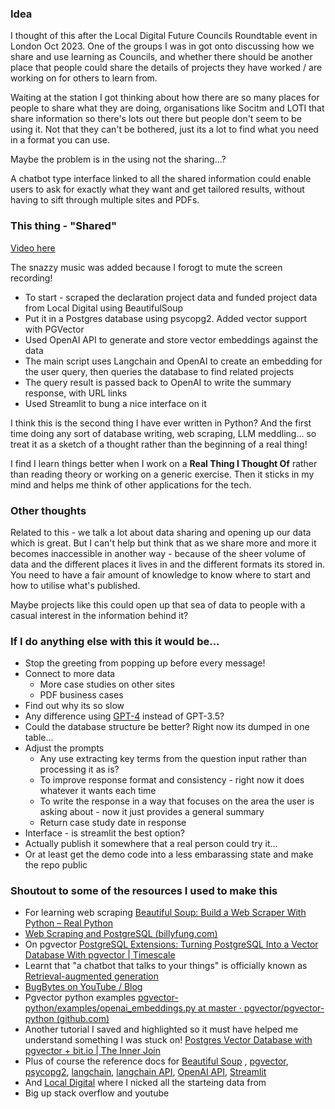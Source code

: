 ### Idea

I thought of this after the Local Digital Future Councils Roundtable event in London Oct 2023. One of the groups I was in got onto discussing how we share and use learning as Councils, and whether there should be another place that people could share the details of projects they have worked / are working on for others to learn from.

Waiting at the station I got thinking about how there are so many places for people to share what they are doing, organisations like Socitm and LOTI that share information so there's lots out there but people don't seem to be using it. Not that they can't be bothered, just its a lot to find what you need in a format you can use.

Maybe the problem is in the using not the sharing...?

A chatbot type interface linked to all the shared information could enable users to ask for exactly what they want and get tailored results, without having to sift through multiple sites and PDFs.

### This thing - "Shared"

[Video here](https://youtu.be/3wNJBZtkkyI?si=HZjfdkTMI4Mmrpi5)

The snazzy music was added because I forogt to mute the screen recording! 

* To start - scraped the declaration project data and funded project data from Local Digital using BeautifulSoup
* Put it in a Postgres database using psycopg2. Added vector support with PGVector
* Used OpenAI API to generate and store vector embeddings against the data
* The main script uses Langchain and OpenAI to create an embedding for the user query, then queries the database to find related projects
* The query result is passed back to OpenAI to write the summary response, with URL links
* Used Streamlit to bung a nice interface on it

I think this is the second thing I have ever written in Python? And the first time doing any sort of database writing, web scraping, LLM meddling... so treat it as a sketch of a thought rather than the beginning of a real thing!

I find I learn things better when I work on a **Real Thing I Thought Of** rather than reading theory or working on a generic exercise. Then it sticks in my mind and helps me think of other applications for the tech.

### Other thoughts

Related to this - we talk a lot about data sharing and opening up our data which is great. But I can't help but think that as we share more and more it becomes inaccessible in another way - because of the sheer volume of data and the different places it lives in and the different formats its stored in. You need to have a fair amount of knowledge to know where to start and how to utilise what's published.

Maybe projects like this could open up that sea of data to people with a casual interest in the information behind it?

### If I do anything else with this it would be...

* Stop the greeting from popping up before every message!
* Connect to more data
  * More case studies on other sites
  * PDF business cases
* Find out why its so slow
* Any difference using [GPT-4](https://platform.openai.com/docs/models/models) instead of GPT-3.5?
* Could the database structure be better? Right now its dumped in one table...
* Adjust the prompts
  * Any use extracting key terms from the question input rather than processing it as is?
  * To improve response format and consistency - right now it does whatever it wants each time
  * To write the response in a way that focuses on the area the user is asking about - now it just provides a general summary
  * Return case study date in response
* Interface - is streamlit the best option?
* Actually publish it somewhere that a real person could try it...
* Or at least get the demo code into a less embarassing state and make the repo public 

### Shoutout to some of the resources I used to make this

* For learning web scraping [Beautiful Soup: Build a Web Scraper With Python – Real Python](https://realpython.com/beautiful-soup-web-scraper-python/)
* [Web Scraping and PostgreSQL (billyfung.com)](https://billyfung.com/posts/2016-01-28-postgres-scraping/)
* On pgvector [PostgreSQL Extensions: Turning PostgreSQL Into a Vector Database With pgvector | Timescale](https://www.timescale.com/learn/postgresql-extensions-pgvector)
* Learnt that "a chatbot that talks to your things" is officially known as [Retrieval-augmented generation](https://python.langchain.com/docs/use_cases/question_answering/)
* [BugBytes on YouTube / Blog](https://bugbytes.io/posts/retrieval-augmented-generation-with-langchain-and-pgvector/)
* Pgvector python examples [pgvector-python/examples/openai_embeddings.py at master · pgvector/pgvector-python (github.com)](https://github.com/pgvector/pgvector-python/blob/master/examples/openai_embeddings.py)
* Another tutorial I saved and highlighted so it must have helped me understand something I was stuck on! [Postgres Vector Database with pgvector + bit.io | The Inner Join](https://innerjoin.bit.io/vector-similarity-search-in-postgres-with-bit-io-and-pgvector-c58ac34f408b)
* Plus of course the reference docs for [Beautiful Soup](https://www.crummy.com/software/BeautifulSoup/bs4/doc/)
, [pgvector](https://github.com/pgvector/pgvector), [psycopg2](https://www.psycopg.org/docs/), [langchain](https://python.langchain.com/docs/get_started/introduction), [langchain API](https://api.python.langchain.com/en/stable/api_reference.html#), [OpenAI API](https://platform.openai.com/docs/api-reference), [Streamlit](https://docs.streamlit.io/library/get-started/main-concepts)
* And [Local Digital](https://www.localdigital.gov.uk/commitments/) where I nicked all the starteing data from 
* Big up stack overflow and youtube

